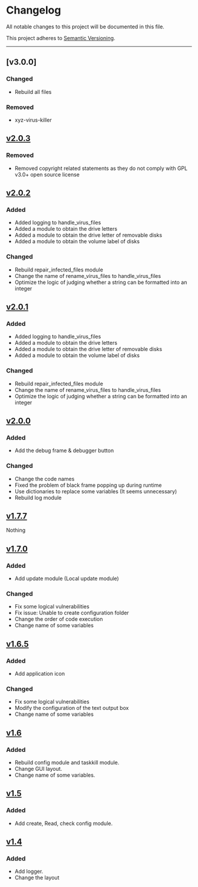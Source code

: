 # Changelog

All notable changes to this project will be documented in this file.

This project adheres to [Semantic Versioning](https://semver.org/spec/v2.0.0.html).

---

<!--
## [Unreleased]

### Added

- v1.1 Brazilian Portuguese translation.

### Changed

- Use frontmatter title & description in each language version template
- Replace broken OpenGraph image with an appropriately-sized Keep a Changelog 
  image that will render properly (although in English for all languages)
- Fix OpenGraph title & description for all languages so the title and 
description when links are shared are language-appropriate

### Removed

- Trademark sign previously shown after the project description in version 
0.3.0 -->

## [v3.0.0]

### Changed

- Rebuild all files

### Removed

- xyz-virus-killer


## [v2.0.3]

### Removed

- Removed copyright related statements as they do not comply with GPL v3.0+ open source license

## [v2.0.2]

### Added 

- Added logging to handle_virus_files
- Added a module to obtain the drive letters
- Added a module to obtain the drive letter of removable disks
- Added a module to obtain the volume label of disks

### Changed

- Rebuild repair_infected_files module
- Change the name of rename_virus_files to handle_virus_files
- Optimize the logic of judging whether a string can be formatted into an integer


## [v2.0.1]

### Added 

- Added logging to handle_virus_files
- Added a module to obtain the drive letters
- Added a module to obtain the drive letter of removable disks
- Added a module to obtain the volume label of disks

### Changed

- Rebuild repair_infected_files module
- Change the name of rename_virus_files to handle_virus_files
- Optimize the logic of judging whether a string can be formatted into an integer

## [v2.0.0]

### Added 

- Add the debug frame & debugger button 

### Changed

- Change the code names
- Fixed the problem of black frame popping up during runtime
- Use dictionaries to replace some variables (It seems unnecessary)
- Rebuild log module

## [v1.7.7]

Nothing

## [v1.7.0]

### Added 

- Add update module (Local update module)

### Changed

- Fix some logical vulnerabilities
- Fix issue: Unable to create configuration folder
- Change the order of code execution
- Change name of some variables

## [v1.6.5]

### Added 

- Add application icon

### Changed

- Fix some logical vulnerabilities
- Modify the configuration of the text output box
- Change name of some variables

## [v1.6]

### Added 

- Rebuild config module and taskkill module.
- Change GUI layout.
- Change name of some variables.

## [v1.5]

### Added 

- Add create, Read, check config module.

## [v1.4]

### Added 

- Add logger.
- Change the layout

[unreleased]: https://github.com/olivierlacan/keep-a-changelog/compare/v1.1.1...HEAD
[v1.4]: https://github.com/Errorsia/xyz-virus-killer/releases/tag/v1.4
[v1.5]: https://github.com/Errorsia/xyz-virus-killer/releases/tag/v1.5
[v1.6]: https://github.com/Errorsia/xyz-virus-killer/releases/tag/v1.6
[v1.6.5]: https://github.com/Errorsia/xyz-virus-killer/releases/tag/v1.6.5
[v1.7.0]: https://github.com/Errorsia/xyz-virus-killer/releases/tag/v1.7.0
[v1.7.7]: https://github.com/Errorsia/xyz-virus-killer/releases/tag/v1.7.7
[v2.0.0]: https://github.com/Errorsia/xyz-virus-killer/releases/tag/v2.0.0
[v2.0.1]: https://github.com/Errorsia/xyz-virus-killer/releases/tag/v2.0.1
[v2.0.2]: https://github.com/Errorsia/xyz-virus-killer/releases/tag/v2.0.1
[v2.0.3]: https://github.com/Errorsia/xyz-virus-killer/releases/tag/v2.0.1